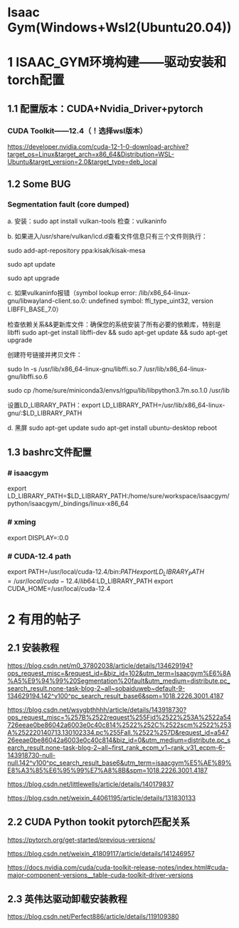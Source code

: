 # Isaac Gym(Windows+Wsl2(Ubuntu20.04))

# 1 ISAAC_GYM环境构建——驱动安装和torch配置

## 1.1 配置版本：CUDA+Nvidia_Driver+pytorch

### CUDA Toolkit——12.4（！选择wsl版本）
https://developer.nvidia.com/cuda-12-1-0-download-archive?target_os=Linux&target_arch=x86_64&Distribution=WSL-Ubuntu&target_version=2.0&target_type=deb_local

## 1.2 Some BUG
### Segmentation fault (core dumped)
a. 安装：sudo apt install vulkan-tools
检查：vulkaninfo

b. 如果进入/usr/share/vulkan/icd.d查看文件信息只有三个文件则执行：

sudo add-apt-repository ppa:kisak/kisak-mesa

sudo apt update

sudo apt upgrade

c. 如果vulkaninfo报错（symbol lookup error: /lib/x86_64-linux-gnu/libwayland-client.so.0: undefined symbol: ffi_type_uint32, version LIBFFI_BASE_7.0）

检查依赖关系&&更新库文件：确保您的系统安装了所有必要的依赖库，特别是libffi
sudo apt-get install libffi-dev && sudo apt-get update && sudo apt-get upgrade

创建符号链接并拷贝文件：

sudo ln -s /usr/lib/x86_64-linux-gnu/libffi.so.7 /usr/lib/x86_64-linux-gnu/libffi.so.6

sudo cp /home/sure/miniconda3/envs/rlgpu/lib/libpython3.7m.so.1.0 /usr/lib

设置LD_LIBRARY_PATH：export LD_LIBRARY_PATH=/usr/lib/x86_64-linux-gnu/:$LD_LIBRARY_PATH

d. 黑屏
sudo apt-get update
sudo apt-get install ubuntu-desktop
reboot

## 1.3 bashrc文件配置
### # isaacgym
export LD_LIBRARY_PATH=$LD_LIBRARY_PATH:/home/sure/workspace/isaacgym/python/isaacgym/_bindings/linux-x86_64

### # xming
export DISPLAY=:0.0

### # CUDA-12.4 path
export PATH=/usr/local/cuda-12.4/bin:$PATH
export LD_LIBRARY_PATH=/usr/local/cuda-12.4/lib64:$LD_LIBRARY_PATH
export CUDA_HOME=/usr/local/cuda-12.4

# 2 有用的帖子
## 2.1 安装教程
https://blog.csdn.net/m0_37802038/article/details/134629194?ops_request_misc=&request_id=&biz_id=102&utm_term=Isaacgym%E6%8A%A5%E9%94%99%20Segmentation%20fault&utm_medium=distribute.pc_search_result.none-task-blog-2~all~sobaiduweb~default-9-134629194.142^v100^pc_search_result_base6&spm=1018.2226.3001.4187

https://blog.csdn.net/wsygbthhhh/article/details/143918730?ops_request_misc=%257B%2522request%255Fid%2522%253A%2522a54726eeae0be86042a6003e0c40c814%2522%252C%2522scm%2522%253A%252220140713.130102334.pc%255Fall.%2522%257D&request_id=a54726eeae0be86042a6003e0c40c814&biz_id=0&utm_medium=distribute.pc_search_result.none-task-blog-2~all~first_rank_ecpm_v1~rank_v31_ecpm-6-143918730-null-null.142^v100^pc_search_result_base6&utm_term=isaacgym%E5%AE%89%E8%A3%85%E6%95%99%E7%A8%8B&spm=1018.2226.3001.4187

https://blog.csdn.net/littlewells/article/details/140179837

https://blog.csdn.net/weixin_44061195/article/details/131830133
## 2.2 CUDA Python tookit pytorch匹配关系
https://pytorch.org/get-started/previous-versions/

https://blog.csdn.net/weixin_41809117/article/details/141246957

https://docs.nvidia.com/cuda/cuda-toolkit-release-notes/index.html#cuda-major-component-versions__table-cuda-toolkit-driver-versions

## 2.3 英伟达驱动卸载安装教程
https://blog.csdn.net/Perfect886/article/details/119109380

